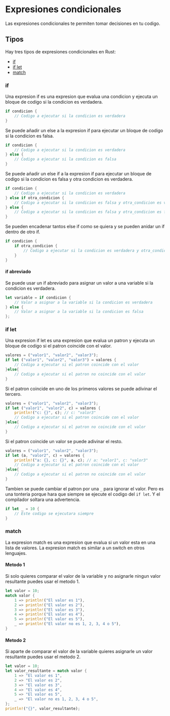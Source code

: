 # Expresiones condicionales

Las expresiones condicionales te permiten tomar decisiones en tu codigo.

## Tipos

Hay tres tipos de expresiones condicionales en Rust:
- [if](#if)
- [if let](#if-let)
- [match](#match)

### if
Una expresion if es una expresion que evalua una condicion y ejecuta un bloque de codigo si la condicion es verdadera.

```rust
if condicion {
    // Codigo a ejecutar si la condicion es verdadera
}
```

Se puede añadir un else a la expresion if para ejecutar un bloque de codigo si la condicion es falsa.

```rust
if condicion {
    // Codigo a ejecutar si la condicion es verdadera
} else {
    // Codigo a ejecutar si la condicion es falsa
}
```

Se puede añadir un else if a la expresion if para ejecutar un bloque de codigo si la condicion es falsa y otra condicion es verdadera.

```rust
if condicion {
    // Codigo a ejecutar si la condicion es verdadera
} else if otra_condicion {
    // Codigo a ejecutar si la condicion es falsa y otra_condicion es verdadera
} else {
    // Codigo a ejecutar si la condicion es falsa y otra_condicion es falsa
}
```

Se pueden encadenar tantos else if como se quiera y se pueden anidar un if dentro de otro if.

```rust
if condicion {
    if otra_condicion {
        // Codigo a ejecutar si la condicion es verdadera y otra_condicion es verdadera
    }
}
```

#### if abreviado
Se puede usar un if abreviado para asignar un valor a una variable si la condicion es verdadera.

```rust
let variable = if condicion {
    // Valor a asignar a la variable si la condicion es verdadera
} else {
    // Valor a asignar a la variable si la condicion es falsa
};
```



### if let

Una expresion if let es una expresion que evalua un patron y ejecuta un bloque de codigo si el patron coincide con el valor.

```rust
valores = ("valor1", "valor2", "valor3");
if let ("valor1", "valor2", "valor3") = valores {
    // Codigo a ejecutar si el patron coincide con el valor
}else{
    // Codigo a ejecutar si el patron no coincide con el valor
}
```

Si el patron coincide en uno de los primeros valores se puede adivinar el tercero.


```rust
valores = ("valor1", "valor2", "valor3");
if let ("valor1", "valor2", c) = valores {
    println!("c: {}", c); // c: "valor3"
    // Codigo a ejecutar si el patron coincide con el valor
}else{
    // Codigo a ejecutar si el patron no coincide con el valor
}
```
Si el patron coincide un valor se puede adivinar el resto.

```rust
valores = ("valor1", "valor2", "valor3");
if let (a, "valor2", c) = valores {
    println!("a: {}, c: {}", a, c); // a: "valor1", c: "valor3"
    // Codigo a ejecutar si el patron coincide con el valor
}else{
    // Codigo a ejecutar si el patron no coincide con el valor
}
```

Tambien se puede cambiar el patron por una `_` para ignorar el valor. Pero es una tonteria porque hara que siempre se ejecute el codigo del `if let`. Y el compilador soltara una advertencia.



```rust
if let _ = 10 {
    // Este codigo se ejecutara siempre
}
```

### match
La expresion match es una expresion que evalua si un valor esta en una lista de valores. La expresion match es similar a un switch en otros lenguajes.

#### Metodo 1

Si solo quieres comparar el valor de la variable y no asignarle ningun valor resultante puedes usar el metodo 1.


```rust
let valor = 10;
match valor {
    1 => println!("El valor es 1"),
    2 => println!("El valor es 2"),
    3 => println!("El valor es 3"),
    4 => println!("El valor es 4"),
    5 => println!("El valor es 5"),
    _ => println!("El valor no es 1, 2, 3, 4 o 5"),
}
```

#### Metodo 2
Si aparte de comparar el valor de la variable quieres asignarle un valor resultante puedes usar el metodo 2.

```rust
let valor = 10;
let valor_resultante = match valor {
    1 => "El valor es 1",
    2 => "El valor es 2",
    3 => "El valor es 3",
    4 => "El valor es 4",
    5 => "El valor es 5",
    _ => "El valor no es 1, 2, 3, 4 o 5",
};
println!("{}", valor_resultante);
```